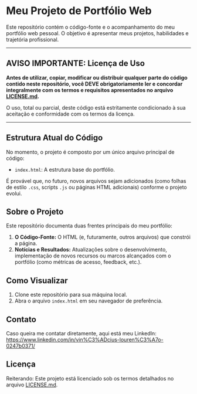 # Meu Projeto de Portfólio Web

Este repositório contém o código-fonte e o acompanhamento do meu portfólio web pessoal. O objetivo é apresentar meus projetos, habilidades e trajetória profissional.

---

## AVISO IMPORTANTE: Licença de Uso

**Antes de utilizar, copiar, modificar ou distribuir qualquer parte do código contido neste repositório, você DEVE obrigatoriamente ler e concordar integralmente com os termos e requisitos apresentados no arquivo [LICENSE.md](LICENSE.md).**

O uso, total ou parcial, deste código está estritamente condicionado à sua aceitação e conformidade com os termos da licença.

---

## Estrutura Atual do Código

No momento, o projeto é composto por um único arquivo principal de código:

* `index.html`: A estrutura base do portfólio.

É provável que, no futuro, novos arquivos sejam adicionados (como folhas de estilo `.css`, scripts `.js` ou páginas HTML adicionais) conforme o projeto evolui.

## Sobre o Projeto

Este repositório documenta duas frentes principais do meu portfólio:

1.  **O Código-Fonte:** O HTML (e, futuramente, outros arquivos) que constrói a página.
2.  **Notícias e Resultados:** Atualizações sobre o desenvolvimento, implementação de novos recursos ou marcos alcançados com o portfólio (como métricas de acesso, feedback, etc.).

## Como Visualizar

1.  Clone este repositório para sua máquina local.
2.  Abra o arquivo `index.html` em seu navegador de preferência.

## Contato

Caso queira me contatar diretamente, aqui está meu LinkedIn: https://www.linkedin.com/in/vin%C3%ADcius-louren%C3%A7o-0247b0371/

## Licença

Reiterando: Este projeto está licenciado sob os termos detalhados no arquivo [LICENSE.md](LICENSE.md).
